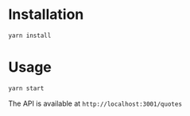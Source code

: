 # Installation

```bash
yarn install
```

# Usage

```bash
yarn start
```

The API is available at `http://localhost:3001/quotes`
